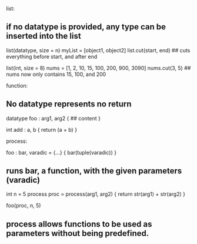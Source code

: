 list:
## if no datatype is provided, any type can be inserted into the list

list(datatype, size = n) myList = [object1, object2]
list.cut(start, end) ## cuts everything before start, and after end

list(int, size = 8) nums = [1, 2, 10, 15, 100, 200, 900, 3090]
nums.cut(3, 5) ## nums now only contains 15, 100, and 200

function:

## No datatype represents no return

datatype foo : arg1, arg2 {
	## content
}

int add : a, b {
	return (a + b)
}

process:

foo : bar, varadic = {...} {
	bar(tuple(varadic))
}
## runs bar, a function, with the given parameters (varadic)

int n = 5
process proc = process(arg1, arg2) { return str(arg1) + str(arg2) }

foo(proc, n, 5)
## process allows functions to be used as parameters without being predefined.
